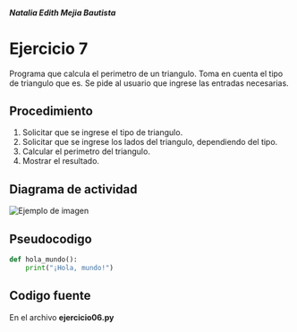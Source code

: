 ##### Natalia Edith Mejia Bautista 
# Ejercicio 7
Programa que calcula el perimetro de un triangulo.
Toma en cuenta el tipo de triangulo que es. Se pide al usuario que ingrese las entradas necesarias.

## Procedimiento 
1. Solicitar que se ingrese el tipo de triangulo.
2. Solicitar que se ingrese los lados del triangulo, dependiendo del tipo.
3. Calcular el perimetro del triangulo.
4. Mostrar el resultado.

## Diagrama de actividad
![Ejemplo de imagen](https://ejemplo.com/imagen.png)


## Pseudocodigo
```python
def hola_mundo():
    print("¡Hola, mundo!")
```

## Codigo fuente
En el archivo **ejercicio06.py**